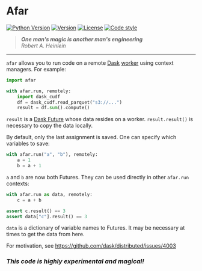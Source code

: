 # **Afar**
[![Python Version](https://img.shields.io/badge/python-3.7%20%7C%203.8%20%7C%203.9%20%7C%20PyPy-blue)](https://img.shields.io/badge/python-3.6%20%7C%203.7%20%7C%203.8%20%7C%203.9)
[![Version](https://img.shields.io/pypi/v/afar.svg)](https://pypi.org/project/afar/)
[![License](https://img.shields.io/badge/License-BSD%203--Clause-blue.svg)](https://github.com/eriknw/afar/blob/master/LICENSE)
[![Code style](https://img.shields.io/badge/code%20style-black-000000.svg)](https://github.com/psf/black)

> **_One man's magic is another man's engineering_**<br>
> _Robert A. Heinlein_
<hr>

`afar` allows you to run code on a remote [Dask](https://dask.org/) [worker](https://distributed.dask.org/en/latest/) using context managers.  For example:
```python
import afar

with afar.run, remotely:
    import dask_cudf
    df = dask_cudf.read_parquet("s3://...")
    result = df.sum().compute()
```
`result` is a [Dask Future](https://docs.dask.org/en/latest/futures.html) whose data resides on a worker.  `result.result()` is necessary to copy the data locally.

By default, only the last assignment is saved.  One can specify which variables to save:
```python
with afar.run("a", "b"), remotely:
    a = 1
    b = a + 1
```
`a` and `b` are now both Futures.  They can be used directly in other `afar.run` contexts:
```python
with afar.run as data, remotely:
    c = a + b

assert c.result() == 3
assert data["c"].result() == 3
```
`data` is a dictionary of variable names to Futures.  It may be necessary at times to get the data from here.

For motivation, see https://github.com/dask/distributed/issues/4003

### *This code is highly experimental and magical!*